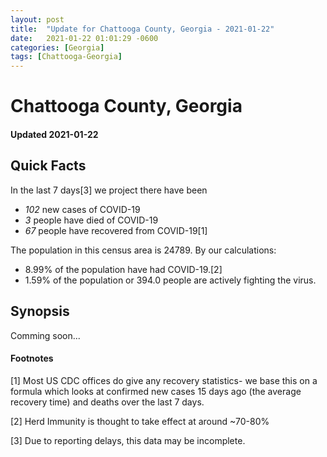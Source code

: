 ```yaml
---
layout: post
title:  "Update for Chattooga County, Georgia - 2021-01-22"
date:   2021-01-22 01:01:29 -0600
categories: [Georgia]
tags: [Chattooga-Georgia]
---
```


# Chattooga County, Georgia
#### Updated 2021-01-22

## Quick Facts

In the last 7 days[3] we project there have been
- *102* new cases of COVID-19
- *3* people have died of COVID-19
- *67* people have recovered from COVID-19[1]

The population in this census area is 24789. By our calculations:
- 8.99% of the population have had COVID-19.[2]
- 1.59% of the population or 394.0 people are actively fighting the virus.

## Synopsis

Comming soon...


#### Footnotes

[1] Most US CDC offices do give any recovery statistics- we base this on a formula which looks at confirmed new cases
15 days ago (the average recovery time) and deaths over the last 7 days.

[2] Herd Immunity is thought to take effect at around ~70-80%

[3] Due to reporting delays, this data may be incomplete.
 
    